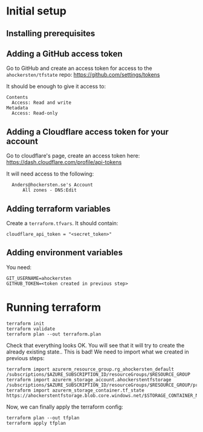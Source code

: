 # Initial setup

## Installing prerequisites

## Adding a GitHub access token

Go to GitHub and create an access token for access to the `ahockersten/tfstate` repo: https://github.com/settings/tokens

It should be enough to give it access to:
```
Contents
  Access: Read and write
Metadata
  Access: Read-only
```

## Adding a Cloudflare access token for your account

Go to cloudflare's page, create an access token here: https://dash.cloudflare.com/profile/api-tokens

It will need access to the following:
```
  Anders@hockersten.se's Account
      All zones - DNS:Edit
```

## Adding terraform variables

Create a `terraform.tfvars`. It should contain:

```
cloudflare_api_token = "<secret_token>"
```

## Adding environment variables

You need:
```
GIT_USERNAME=ahockersten
GITHUB_TOKEN=<token created in previous step>
```

# Running terraform

```
terraform init
terraform validate
terraform plan --out terraform.plan
```

Check that everything looks OK. You will see that it will try to create the already existing state.. This is bad! We need to import what we created in previous steps:

```
terraform import azurerm_resource_group.rg_ahockersten_default /subscriptions/$AZURE_SUBSCRIPTION_ID/resourceGroups/$RESOURCE_GROUP
terraform import azurerm_storage_account.ahockerstentfstorage /subscriptions/$AZURE_SUBSCRIPTION_ID/resourceGroups/$RESOURCE_GROUP/providers/Microsoft.Storage/storageAccounts/$STORAGE_ACCOUNT
terraform import azurerm_storage_container.tf_state https://ahockerstentfstorage.blob.core.windows.net/$STORAGE_CONTAINER_NAME
```

Now, we can finally apply the terraform config:

```
terraform plan --out tfplan
terraform apply tfplan
```
